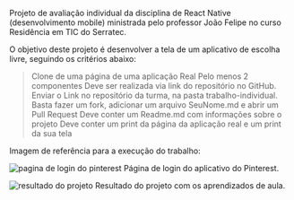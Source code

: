 Projeto de avaliação individual da disciplina de React Native (desenvolvimento mobile) ministrada pelo professor João Felipe no curso Residência em TIC do Serratec.

O objetivo deste projeto é desenvolver a tela de um aplicativo de escolha livre, seguindo os critérios abaixo:

> Clone de uma página de uma aplicação Real
> Pelo menos 2 componentes
> Deve ser realizada via link do repositório no GitHub.
> Enviar o Link no repositório da turma, na pasta trabalho-individual.
> Basta fazer um fork, adicionar um arquivo SeuNome.md e abrir um Pull Request
> Deve conter um Readme.md com informações sobre o projeto
> Deve conter um print da página da aplicação real e um print da sua tela

Imagem de referência para a execução do trabalho:

![pagina de login do pinterest](https://github.com/madugoees/Projeto_Individual-React-Native/assets/162380836/2d1d22f1-b215-45f2-bb3e-79cdcc17f32c)
Página de login do aplicativo do Pinterest.

![resultado do projeto](https://github.com/madugoees/Projeto_Individual-React-Native/assets/162380836/662033ed-2c9d-4e4c-9c73-fde487ffaf8d)
Resultado do projeto com os aprendizados de aula. 
